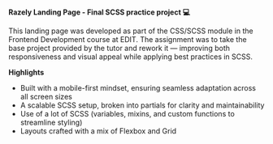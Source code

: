 <strong>Razely Landing Page - Final SCSS practice project 💻</strong>

This landing page was developed as part of the CSS/SCSS module in the Frontend Development course at EDIT. The assignment was to take the base project provided by the tutor and rework it — improving both responsiveness and visual appeal while applying best practices in SCSS.

<strong>Highlights</strong>
- Built with a mobile-first mindset, ensuring seamless adaptation across all screen sizes
- A scalable SCSS setup, broken into partials for clarity and maintainability
- Use of a lot of SCSS (variables, mixins, and custom functions to streamline styling)
- Layouts crafted with a mix of Flexbox and Grid
